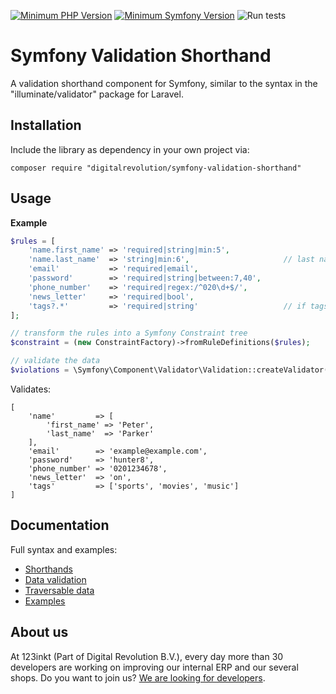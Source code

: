 [![Minimum PHP Version](https://img.shields.io/badge/php-%3E%3D%207.1-8892BF)](https://php.net/)
[![Minimum Symfony Version](https://img.shields.io/badge/symfony-%3E%3D%204.4-brightgreen)](https://symfony.com/doc/current/validation.html)
![Run tests](https://github.com/123inkt/symfony-request-validation/workflows/Run%20tests/badge.svg)

# Symfony Validation Shorthand
A validation shorthand component for Symfony, similar to the syntax in the "illuminate/validator" package for Laravel.

## Installation
Include the library as dependency in your own project via: 
```
composer require "digitalrevolution/symfony-validation-shorthand"
```

## Usage

**Example**
```php
$rules = [
    'name.first_name' => 'required|string|min:5',
    'name.last_name'  => 'string|min:6',                     // last name is optional
    'email'           => 'required|email',
    'password'        => 'required|string|between:7,40',
    'phone_number'    => 'required|regex:/^020\d+$/',
    'news_letter'     => 'required|bool',
    'tags?.*'         => 'required|string'                   // if tags is set, must be array of all strings with count > 0 
];        

// transform the rules into a Symfony Constraint tree
$constraint = (new ConstraintFactory)->fromRuleDefinitions($rules);

// validate the data
$violations = \Symfony\Component\Validator\Validation::createValidator()->validate($data, $constraint);
```

Validates:
```
[
    'name'         => [
        'first_name' => 'Peter',
        'last_name'  => 'Parker'
    ],
    'email'        => 'example@example.com',
    'password'     => 'hunter8',
    'phone_number' => '0201234678',
    'news_letter'  => 'on',
    'tags'         => ['sports', 'movies', 'music']           
]
```

## Documentation

Full syntax and examples:
- [Shorthands](docs/available-shorthands.md)
- [Data validation](docs/data-validation.md)
- [Traversable data](docs/traversable-data.md)
- [Examples](docs/examples.md)

## About us
At 123inkt (Part of Digital Revolution B.V.), every day more than 30 developers are working on improving our internal ERP and our several shops. Do you want to join us? [We are looking for developers](https://www.123inkt.nl/page/werken_ict.html).
